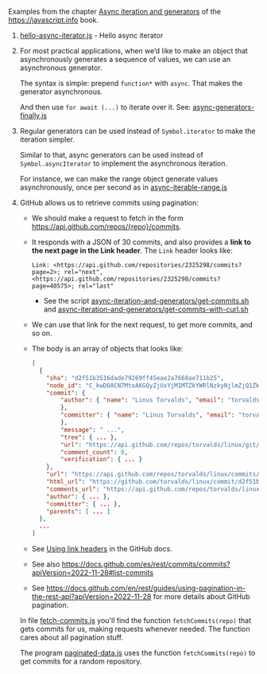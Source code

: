 Examples from the chapter [Async iteration and generators](https://javascript.info/async-iterators-generators) of the <https://javascript.info> book.

1. [hello-async-iterator.js](hello-async-iterator.js) - Hello async iterator
2. For most practical applications, when we’d like to make an object that asynchronously generates a sequence of values, we can use an asynchronous generator.

    The syntax is simple: prepend `function*` with `async`. That makes the generator asynchronous.

    And then use `for await (...)` to iterate over it. See: [async-generators-finally.js](async-generators-finally.js)
3. Regular generators can be used instead of `Symbol.iterator` to make the iteration simpler.

   Similar to that, async generators can be used instead of `Symbol.asyncIterator` to implement the asynchronous iteration.

   For instance, we can make the range object generate values asynchronously, once per second as in [async-iterable-range.js](async-iterable-range.js)
4. GitHub allows us to retrieve commits using pagination:

    - We should make a request to fetch in the form <https://api.github.com/repos/{repo}/commits>.
    - It responds with a JSON of 30 commits, and also provides a **link to the next page in the Link header**. The `Link` header looks like:
     
      ```
      Link: <https://api.github.com/repositories/2325298/commits?page=2>; rel="next", <https://api.github.com/repositories/2325298/commits?page=40575>; rel="last"
      ```

      - See the script [async-iteration-and-generators/get-commits.sh](/async-iteration-and-generators/get-commits.sh) and [async-iteration-and-generators/get-commits-with-curl.sh](/async-iteration-and-generators/get-commits-with-curl.sh)
    - We can use that link for the next request, to get more commits, and so on.
    - The body  is an array of objects that looks like:
      ```json
      [
        {
          "sha": "d2f51b3516dade79269ff45eae2a7668ae711b25",
          "node_id": "C_kwDOACN7MtoAKGQyZjUxYjM1MTZkYWRlNzkyNjlmZjQ1ZWFlMmE3NjY4YWU3MTFiMjU",
          "commit": {
              "author": { "name": "Linus Torvalds", "email": "torvalds@linux-foundation.org", "date": "2023-11-06T02:49:40Z"
              },
              "committer": { "name": "Linus Torvalds", "email": "torvalds@linux-foundation.org", "date": "2023-11-06T02:49:40Z"
              },
              "message": " ...",
              "tree": { ... },
              "url": "https://api.github.com/repos/torvalds/linux/git/commits/d2f51b3516dade79269ff45eae2a7668ae711b25",
              "comment_count": 0,
              "verification": { ... }
          },
          "url": "https://api.github.com/repos/torvalds/linux/commits/d2f51b3516dade79269ff45eae2a7668ae711b25",
          "html_url": "https://github.com/torvalds/linux/commit/d2f51b3516dade79269ff45eae2a7668ae711b25",
          "comments_url": "https://api.github.com/repos/torvalds/linux/commits/d2f51b3516dade79269ff45eae2a7668ae711b25/comments",
          "author": { ... },
          "committer": { ... },
          "parents": [ ... ]
        },
        ...
      ]
      ```
    - See [Using link headers](https://docs.github.com/en/rest/guides/using-pagination-in-the-rest-api?apiVersion=2022-11-28#using-link-headers) in the GitHub docs.
    - See also <https://docs.github.com/es/rest/commits/commits?apiVersion=2022-11-28#list-commits>
    - See <https://docs.github.com/en/rest/guides/using-pagination-in-the-rest-api?apiVersion=2022-11-28> for more details about GitHub pagination.

    In file [fetch-commits.js](fetch-commits.js) you'll find the function `fetchCommits(repo)` that gets commits for us, making requests whenever needed. The function cares about all pagination stuff. 

    The program [paginated-data.js](paginated-data.js) uses the function `fetchCommits(repo)` to get commits for a random repository.